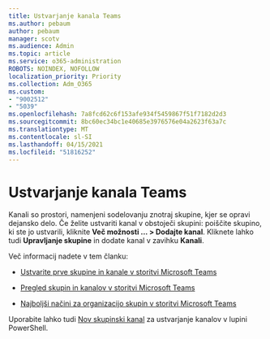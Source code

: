 ```yaml
---
title: Ustvarjanje kanala Teams
ms.author: pebaum
author: pebaum
manager: scotv
ms.audience: Admin
ms.topic: article
ms.service: o365-administration
ROBOTS: NOINDEX, NOFOLLOW
localization_priority: Priority
ms.collection: Adm_O365
ms.custom:
- "9002512"
- "5039"
ms.openlocfilehash: 7a8fcd62c6f153afe934f5459867f51f7182d2d3
ms.sourcegitcommit: 8bc60ec34bc1e40685e3976576e04a2623f63a7c
ms.translationtype: MT
ms.contentlocale: sl-SI
ms.lasthandoff: 04/15/2021
ms.locfileid: "51816252"
---
```

# <a name="create-a-teams-channel"></a>Ustvarjanje kanala Teams

Kanali so prostori, namenjeni sodelovanju znotraj skupine, kjer se opravi dejansko delo. Če želite ustvariti kanal v obstoječi skupini: poiščite skupino, ki ste jo ustvarili, kliknite **Več možnosti ... > Dodajte kanal**. Kliknete lahko tudi **Upravljanje skupine** in dodate kanal v zavihku **Kanali**.

Več informacij nadete v tem članku:

- [Ustvarite prve skupine in kanale v storitvi Microsoft Teams](https://docs.microsoft.com/MicrosoftTeams/get-started-with-teams-create-your-first-teams-and-channels)

- [Pregled skupin in kanalov v storitvi Microsoft Teams](https://docs.microsoft.com/microsoftteams/teams-channels-overview)

- [Najboljši načini za organizacijo skupin v storitvi Microsoft Teams](https://docs.microsoft.com/MicrosoftTeams/best-practices-organizing)

Uporabite lahko tudi [Nov skupinski kanal](https://docs.microsoft.com/powershell/module/teams/new-teamchannel?view=teams-ps) za ustvarjanje kanalov v lupini PowerShell. 
